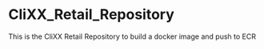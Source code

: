 # CliXX_Retail_Repository
This is the CliXX Retail Repository to build a docker image and push to ECR
